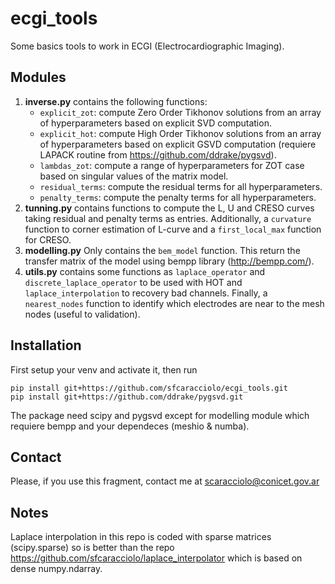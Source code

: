 # ecgi_tools
Some basics tools to work in ECGI (Electrocardiographic Imaging).

## Modules

1. **inverse.py** contains the following functions:
    * `explicit_zot`: compute Zero Order Tikhonov solutions from an array of hyperparameters based on explicit SVD computation.
    * `explicit_hot`: compute High Order Tikhonov solutions from an array of hyperparameters based on explicit GSVD computation (requiere LAPACK routine from https://github.com/ddrake/pygsvd).
    * `lambdas_zot`: compute a range of hyperparameters for ZOT case based on singular values of the matrix model. 
    * `residual_terms`: compute the residual terms for all hyperparameters.
    * `penalty_terms`: compute the penalty terms for all hyperparameters.
2. **tunning.py** contains functions to compute the L, U and CRESO curves taking residual and penalty terms as entries. Additionally, a `curvature` function to corner estimation of L-curve and a `first_local_max` function for CRESO.
3. **modelling.py** Only contains the `bem_model` function. This return the transfer matrix of the model using bempp library (http://bempp.com/). 
4. **utils.py** contains some functions as `laplace_operator` and `discrete_laplace_operator` to be used with HOT and `laplace_interpolation` to recovery bad channels. Finally, a `nearest_nodes` function to identify which electrodes are near to the mesh nodes (useful to validation).

## Installation
First setup your venv and activate it, then run
```
pip install git+https://github.com/sfcaracciolo/ecgi_tools.git
pip install git+https://github.com/ddrake/pygsvd.git
```
The package need scipy and pygsvd except for modelling module which requiere bempp and your dependeces (meshio & numba).

## Contact
Please, if you use this fragment, contact me at scaracciolo@conicet.gov.ar

## Notes
Laplace interpolation in this repo is coded with sparse matrices (scipy.sparse) so is better than the repo https://github.com/sfcaracciolo/laplace_interpolator which is based on dense numpy.ndarray.